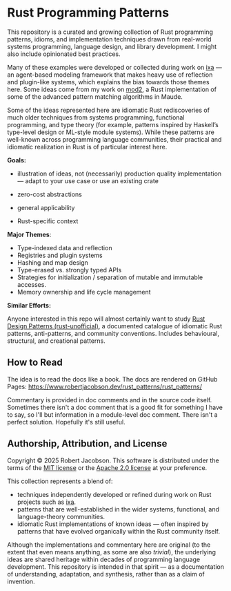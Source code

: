 # Rust Programming Patterns

This repository is a curated and growing collection of Rust programming
patterns, idioms, and implementation techniques drawn from real-world systems
programming, language design, and library development. I might also include
opinionated best practices.

Many of these examples were developed or collected during work on
[ixa](https://github.com/CDCgov/ixa) — an agent-based modeling framework that
makes heavy use of reflection and plugin-like systems, which explains the bias
towards those themes here. Some ideas come from my work on
[mod2](https://github.com/rljacobson/mod2), a Rust implementation of some of the
advanced pattern matching algorithms in Maude.

Some of the ideas represented here are idiomatic Rust rediscoveries of much
older techniques from systems programming, functional programming, and type
theory (for example, patterns inspired by Haskell’s type-level design or
ML-style module systems). While these patterns are well-known across programming
language communities, their practical and idiomatic realization in Rust is of
particular interest here.

**Goals:**

- illustration of ideas, not (necessarily) production quality implementation —
  adapt to your use case or use an existing crate

- zero-cost abstractions
- general applicability
- Rust-specific context

**Major Themes**:

- Type-indexed data and reflection
- Registries and plugin systems
- Hashing and map design
- Type-erased vs. strongly typed APIs
- Strategies for initialization / separation of mutable and immutable accesses.
- Memory ownership and life cycle management

**Similar Efforts:**

Anyone interested in this repo will almost certainly want to study
[Rust Design Patterns (rust-unofficial)](https://rust-unofficial.github.io/patterns/),
a documented catalogue of idiomatic Rust patterns, anti-patterns, and community
conventions. Includes behavioural, structural, and creational patterns.

## How to Read

The idea is to read the docs like a book. The docs are rendered on GitHub Pages:
<https://www.robertjacobson.dev/rust_patterns/rust_patterns/>

Commentary is provided in doc comments and in the source code itself. Sometimes
there isn't a doc comment that is a good fit for something I have to say, so
I'll but information in a module-level doc comment. There isn't a perfect
solution. Hopefully it's still useful.

## Authorship, Attribution, and License

Copyright © 2025 Robert Jacobson. This software is distributed under the terms
of the [MIT license](LICENSE-MIT) or the [Apache 2.0 license](LICENSE-APACHE) at
your preference.

This collection represents a blend of:

- techniques independently developed or refined during work on Rust projects
  such as [ixa](https://github.com/CDCgov/ixa).
- patterns that are well-established in the wider systems, functional, and
  language-theory communities.
- idiomatic Rust implementations of known ideas — often inspired by patterns
  that have evolved organically within the Rust community itself.

Although the implementations and commentary here are original (to the extent
that even means anything, as some are also _trivial_), the underlying ideas are
shared heritage within decades of programming language development. This
repository is intended in that spirit — as a documentation of understanding,
adaptation, and synthesis, rather than as a claim of invention.
